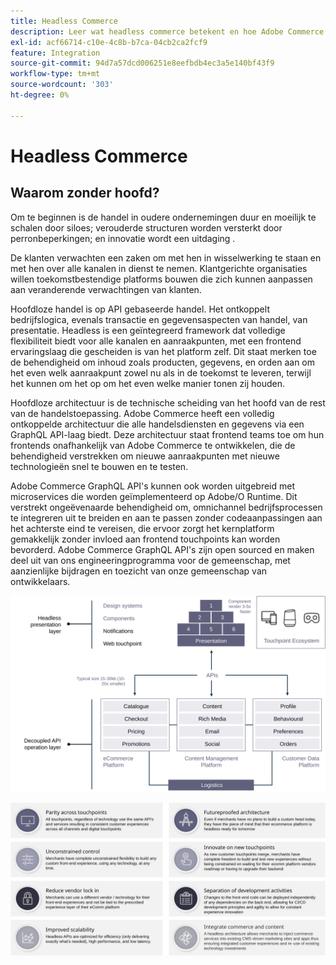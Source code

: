 ```yaml
---
title: Headless Commerce
description: Leer wat headless commerce betekent en hoe Adobe Commerce architecturen zonder kop ondersteunt.
exl-id: acf66714-c10e-4c8b-b7ca-04cb2ca2fcf9
feature: Integration
source-git-commit: 94d7a57dcd006251e8eefbdb4ec3a5e140bf43f9
workflow-type: tm+mt
source-wordcount: '303'
ht-degree: 0%

---
```


# Headless Commerce

## Waarom zonder hoofd?

Om te beginnen is de handel in oudere ondernemingen duur en moeilijk te schalen door siloes; verouderde structuren worden versterkt door perronbeperkingen; en innovatie wordt een uitdaging .

De klanten verwachten een zaken om met hen in wisselwerking te staan en met hen over alle kanalen in dienst te nemen. Klantgerichte organisaties willen toekomstbestendige platforms bouwen die zich kunnen aanpassen aan veranderende verwachtingen van klanten.

Hoofdloze handel is op API gebaseerde handel. Het ontkoppelt bedrijfslogica, evenals transactie en gegevensaspecten van handel, van presentatie. Headless is een geïntegreerd framework dat volledige flexibiliteit biedt voor alle kanalen en aanraakpunten, met een frontend ervaringslaag die gescheiden is van het platform zelf. Dit staat merken toe de behendigheid om inhoud zoals producten, gegevens, en orden aan om het even welk aanraakpunt zowel nu als in de toekomst te leveren, terwijl het kunnen om het op om het even welke manier tonen zij houden.

Hoofdloze architectuur is de technische scheiding van het hoofd van de rest van de handelstoepassing. Adobe Commerce heeft een volledig ontkoppelde architectuur die alle handelsdiensten en gegevens via een GraphQL API-laag biedt. Deze architectuur staat frontend teams toe om hun frontends onafhankelijk van Adobe Commerce te ontwikkelen, die de behendigheid verstrekken om nieuwe aanraakpunten met nieuwe technologieën snel te bouwen en te testen.

Adobe Commerce GraphQL API&#39;s kunnen ook worden uitgebreid met microservices die worden geïmplementeerd op Adobe/O Runtime. Dit verstrekt ongeëvenaarde behendigheid om, omnichannel bedrijfsprocessen te integreren uit te breiden en aan te passen zonder codeaanpassingen aan het achterste eind te vereisen, die ervoor zorgt het kernplatform gemakkelijk zonder invloed aan frontend touchpoints kan worden bevorderd. Adobe Commerce GraphQL API&#39;s zijn open sourced en maken deel uit van ons engineeringprogramma voor de gemeenschap, met aanzienlijke bijdragen en toezicht van onze gemeenschap van ontwikkelaars.

![Architectuurdiagram met koploze handel](../../../assets/playbooks/headless-diagram.svg)

![Voordelen van het diagram van de koploze handelarchitectuur](../../../assets/playbooks/headless-benefits.svg)
